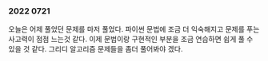 ### 2022 0721

오늘은 어제 풀었던 문제를 마저 풀었다.
파이썬 문법에 조금 더 익숙해지고 문제를 푸는 사고력이 점점 느는것 같다.
이제 문법이랑 구현적인 부분을 조금 연습하면 쉽게 풀 수 있을 것 같다.
그리디 알고리즘 문제들을 좀더 풀어봐야 겠다.